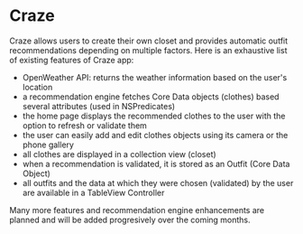 # Craze
Craze allows users to create their own closet and provides automatic outfit recommendations depending on multiple factors.
Here is an exhaustive list of existing features of Craze app:
- OpenWeather API: returns the weather information based on the user's location
- a recommendation engine fetches Core Data objects (clothes) based several attributes (used in NSPredicates)
- the home page displays the recommended clothes to the user with the option to refresh or validate them
- the user can easily add and edit clothes objects using its camera or the phone gallery
- all clothes are displayed in a collection view (closet)
- when a recommendation is validated, it is stored as an Outfit (Core Data Object)
- all outfits and the data at which they were chosen (validated) by the user are available in a TableView Controller

Many more features and recommendation engine enhancements are planned and will be added progresively over the coming months.
